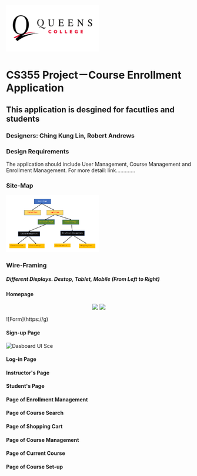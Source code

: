 <img src="https://github.com/sheisol310/qcfirst/blob/4ed2508cc1d8aface0eac2f31f114a271ece767f/image%20for%20readMe/Queens%20college.png" width=50%>

# CS355 Project－Course Enrollment Application

## This application is desgined for facutlies and students

### Designers: Ching Kung Lin, Robert Andrews

### Design Requirements

The application should include User Management, Course Management and Enrollment Management. 
For more detail: link.............

### Site-Map
<img src="https://github.com/sheisol310/qcfirst/blob/4ed2508cc1d8aface0eac2f31f114a271ece767f/image%20for%20readMe/sitemap.PNG" width=50%>

### Wire-Framing
##### Different Displays. Destop, Tablet, Mobile (From Left to Right)

#### Homepage

<p align="center">
  <img src="images/detection result.gif", width="45%">
  <img src="images/mask result .gif", width="45%">
  <br>
</p>
![Form](https://g)

#### Sign-up Page

![Dasboard UI Sce](https://raw.githubu0PM.png)

#### Log-in Page

#### Instructor's Page

#### Student's Page

#### Page of Enrollment Management

#### Page of Course Search

#### Page of Shopping Cart

#### Page of Course Management

#### Page of Current Course

#### Page of Course Set-up

